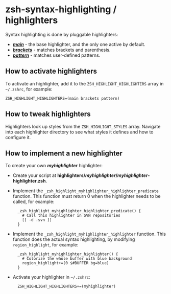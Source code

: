zsh-syntax-highlighting / highlighters
======================================

Syntax highlighting is done by pluggable highlighters:

* [***main***](highlighters/main) - the base highlighter, and the only one active by default.
* [***brackets***](highlighters/brackets) - matches brackets and parenthesis.
* [***pattern***](highlighters/pattern) - matches user-defined patterns.


How to activate highlighters
----------------------------

To activate an highlighter, add it to the `ZSH_HIGHLIGHT_HIGHLIGHTERS` array in `~/.zshrc`, for example:

    ZSH_HIGHLIGHT_HIGHLIGHTERS=(main brackets pattern)


How to tweak highlighters
-------------------------

Highlighters look up styles from the `ZSH_HIGHLIGHT_STYLES` array. Navigate into each highlighter directory to see what styles it defines and how to configure it.


How to implement a new highlighter
----------------------------------

To create your own ***myhighlighter*** highlighter:

* Create your script at **highlighters/*myhighlighter*/*myhighlighter*-highlighter.zsh**.
* Implement the `_zsh_highlight_myhighlighter_highlighter_predicate` function. This function must return 0 when the highlighter needs to be called, for example:

        _zsh_highlight_myhighlighter_highlighter_predicate() {
          # Call this highlighter in SVN repositories
          [[ -d .svn ]]
        }

* Implement the `_zsh_highlight_myhighlighter_highlighter` function. This function does the actual syntax highlighting, by modifying `region_highlight`, for example:

        _zsh_highlight_myhighlighter_highlighter() {
          # Colorize the whole buffer with blue background
          region_highlight+=(0 $#BUFFER bg=blue)
        }

* Activate your highlighter in `~/.zshrc`:

        ZSH_HIGHLIGHT_HIGHLIGHTERS+=(myhighlighter)
